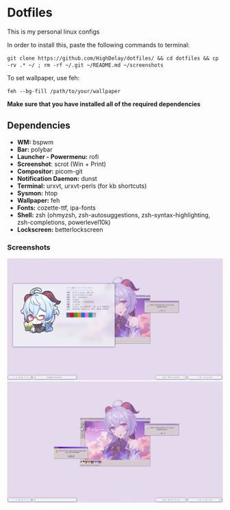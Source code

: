 # Dotfiles
This is my personal linux configs

In order to install this, paste the following commands to terminal: 
```
git clone https://github.com/HighDelay/dotfiles/ && cd dotfiles && cp -rv .* ~/ ; rm -rf ~/.git ~/README.md ~/screenshots
```
To set wallpaper, use feh: 
```
feh --bg-fill /path/to/your/wallpaper
```
**Make sure that you have installed all of the required dependencies**

## Dependencies

* **WM:** bspwm
* **Bar:** polybar
* **Launcher - Powermenu:** rofi
* **Screenshot**: scrot (Win + Print)
* **Compositor:** picom-git
* **Notification Daemon:** dunst
* **Terminal:** urxvt, urxvt-perls (for kb shortcuts)
* **Sysmon:** htop
* **Wallpaper:** feh
* **Fonts:** cozette-ttf, ipa-fonts
* **Shell:** zsh (ohmyzsh, zsh-autosuggestions, zsh-syntax-highlighting, zsh-completions, powerlevel10k)
* **Lockscreen:** betterlockscreen

### Screenshots
![1](/screenshots/1.png)
![2](/screenshots/2.png)
